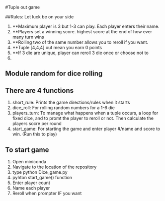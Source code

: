 #Tuple out game

##Rules: Let luck be on your side
1. **Maximum player is 3 but 1-3 can play. Each player enters their name.
2. **Players set a winning score. highest score at the end of how ever many turn wins
3. **Rolling two of the same number allows you to reroll if you want.
4. **Tuple [4,4,4] out mean you earn 0 points
5. **If 3 die are unique, player can reroll 3 die once or choose not to
6. 

## Module random for dice rolling

## There are 4 functions
1. short_rule: Prints the game directions/rules when it starts
2. dice_roll: For rolling random numbers for a 1-6 die
3. players_turn: To manage what happens when a tuple occurs, a loop for fixed dice, and to promt the player  to reroll or not. Then calculate the players socre per round
4. start_game: For starting the game and enter player #/name and score to win. (Run this to play)

## To start game
1. Open miniconda
2. Navigate to the location of the repository
3. type python Dice_game.py
4. pyhton start_game() function
5. Enter player count
6. Name each player
7. Reroll when prompter IF you want

